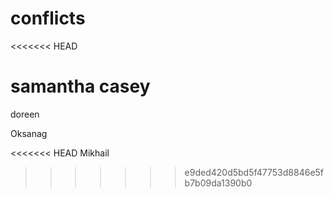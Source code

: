 # conflicts
<<<<<<< HEAD

samantha casey
=======
doreen

Oksanag































































































<<<<<<< HEAD
Mikhail
>>>>>>> e9ded420d5bd5f47753d8846e5fb7b09da1390b0
